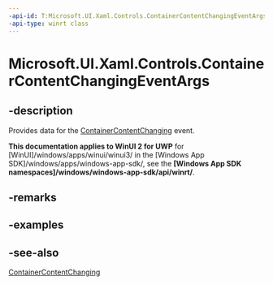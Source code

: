 ```yaml
---
-api-id: T:Microsoft.UI.Xaml.Controls.ContainerContentChangingEventArgs
-api-type: winrt class
---
```


<!-- Class syntax.
public class ContainerContentChangingEventArgs : Windows.UI.Xaml.Controls.IContainerContentChangingEventArgs
-->

# Microsoft.UI.Xaml.Controls.ContainerContentChangingEventArgs

## -description
Provides data for the [ContainerContentChanging](listviewbase_containercontentchanging.md) event.

**This documentation applies to WinUI 2 for UWP** for [WinUI]/windows/apps/winui/winui3/ in the [Windows App SDK]/windows/apps/windows-app-sdk/, see the **[Windows App SDK namespaces]/windows/windows-app-sdk/api/winrt/**.

## -remarks

## -examples

## -see-also
[ContainerContentChanging](listviewbase_containercontentchanging.md)
